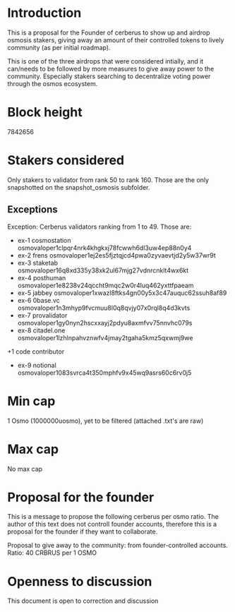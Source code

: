 # Introduction
This is a proposal for the Founder of cerberus to show up and airdrop osmosis stakers, giving away an amount of their controlled tokens to lively community (as per  initial roadmap).

This is one of the three airdrops that were considered intially, and it can/needs to be followed by more measures to give away power to the community. Especially stakers searching to decentralize voting power through the osmos ecosystem.

# Block height
7842656

# Stakers considered
Only stakers to validator from rank 50 to rank 160. Those are the only snapshotted on the snapshot_osmosis subfolder.

## Exceptions
Exception: Cerberus validators ranking from 1 to 49. Those are:

* ex-1	cosmostation	osmovaloper1clpqr4nrk4khgkxj78fcwwh6dl3uw4ep88n0y4
* ex-2	frens	osmovaloper1ej2es5fjztqjcd4pwa0zyvaevtjd2y5w37wr9t
* ex-3	staketab	osmovaloper16q8xd335y38xk2ul67mjg27vdnrcnklt4wx6kt
* ex-4	posthuman	osmovaloper1e8238v24qccht9mqc2w0r4luq462yxttfpaeam
* ex-5	jabbey	osmovaloper1xwazl8ftks4gn00y5x3c47auquc62ssuh8af89
* ex-6	0base.vc	osmovaloper1n3mhyp9fvcmuu8l0q8qvjy07x0rql8q4d3kvts
* ex-7	provalidator	osmovaloper1gy0nyn2hscxxayj2pdyu8axmfvv75nnvhc079s
* ex-8	citadel.one	osmovaloper1lzhlnpahvznwfv4jmay2tgaha5kmz5qxwmj9we

+1 code contributor
* ex-9	notional	osmovaloper1083svrca4t350mphfv9x45wq9asrs60c6rv0j5


# Min cap
1 Osmo (1000000uosmo), yet to be filtered (attached .txt's are raw)

# Max cap
No max cap

# Proposal for the founder

This is a message to propose the following cerberus per osmo ratio. The author of this text does not controll founder accounts, therefore this is a proposal for the founder if they want to collaborate.

Proposal to give away to the community: from founder-controlled accounts.
Ratio: 40 CRBRUS per 1 OSMO

# Openness to discussion
This document is open to correction and discussion
